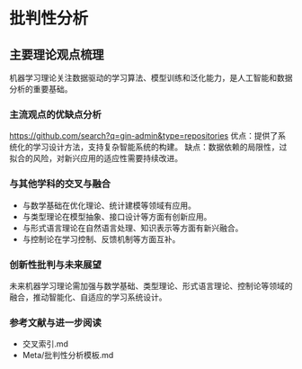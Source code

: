 # 批判性分析

## 主要理论观点梳理

机器学习理论关注数据驱动的学习算法、模型训练和泛化能力，是人工智能和数据分析的重要基础。

### 主流观点的优缺点分析

<https://github.com/search?q=gin-admin&type=repositories>
优点：提供了系统化的学习设计方法，支持复杂智能系统的构建。
缺点：数据依赖的局限性，过拟合的风险，对新兴应用的适应性需要持续改进。

### 与其他学科的交叉与融合

- 与数学基础在优化理论、统计建模等领域有应用。
- 与类型理论在模型抽象、接口设计等方面有创新应用。
- 与形式语言理论在自然语言处理、知识表示等方面有新兴融合。
- 与控制论在学习控制、反馈机制等方面互补。

### 创新性批判与未来展望

未来机器学习理论需加强与数学基础、类型理论、形式语言理论、控制论等领域的融合，推动智能化、自适应的学习系统设计。

### 参考文献与进一步阅读

- 交叉索引.md
- Meta/批判性分析模板.md
